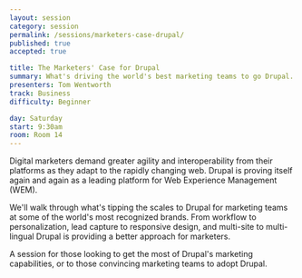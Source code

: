 ```yaml
---
layout: session
category: session
permalink: /sessions/marketers-case-drupal/
published: true
accepted: true

title: The Marketers' Case for Drupal
summary: What's driving the world's best marketing teams to go Drupal.
presenters: Tom Wentworth
track: Business
difficulty: Beginner

day: Saturday
start: 9:30am
room: Room 14
---
```


Digital marketers demand greater agility and interoperability from their platforms as they adapt to the rapidly changing web. Drupal is proving itself again and again as a leading platform for Web Experience Management (WEM).

We'll walk through what's tipping the scales to Drupal for marketing teams at some of the world's most recognized brands. From workflow to personalization, lead capture to responsive design, and multi-site to multi-lingual Drupal is providing a better approach for marketers.

A session for those looking to get the most of Drupal's marketing capabilities, or to those convincing marketing teams to adopt Drupal.
